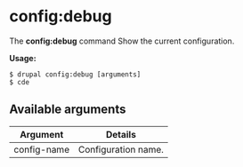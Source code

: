 # config:debug
The **config:debug** command Show the current configuration.

**Usage:**
```
$ drupal config:debug [arguments] 
$ cde  
```

## Available arguments
Argument | Details
---------|-------------
config-name | Configuration name.
